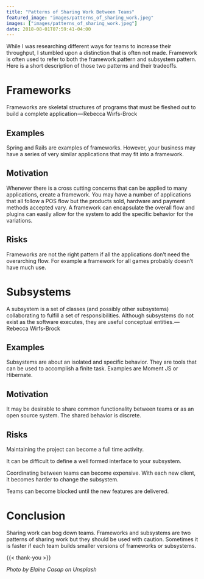 ```yaml
---
title: "Patterns of Sharing Work Between Teams"
featured_image: "images/patterns_of_sharing_work.jpeg"
images: ["images/patterns_of_sharing_work.jpeg"]
date: 2018-08-01T07:59:41-04:00
---
```


While I was researching different ways for teams to increase their throughput, I stumbled upon a distinction that is often not made. Framework is often used to refer to both the framework pattern and subsystem pattern. Here is a short description of those two patterns and their tradeoffs.

# Frameworks

Frameworks are skeletal structures of programs that must be fleshed out to build a complete application — Rebecca Wirfs-Brock

## Examples

Spring and Rails are examples of frameworks. However, your business may have a series of very similar applications that may fit into a framework.

## Motivation

Whenever there is a cross cutting concerns that can be applied to many applications, create a framework. You may have a number of applications that all follow a POS flow but the products sold, hardware and payment methods accepted vary. A framework can encapsulate the overall flow and plugins can easily allow for the system to add the specific behavior for the variations.

## Risks

Frameworks are not the right pattern if all the applications don’t need the overarching flow. For example a framework for all games probably doesn’t have much use.

# Subsystems

A subsystem is a set of classes (and possibly other subsystems) collaborating to fulfill a set of responsibilities. Although subsystems do not exist as the software executes, they are useful conceptual entities. — Rebecca Wirfs-Brock

## Examples

Subsystems are about an isolated and specific behavior. They are tools that can be used to accomplish a finite task. Examples are Moment JS or Hibernate.

## Motivation

It may be desirable to share common functionality between teams or as an open source system. The shared behavior is discrete.

## Risks

Maintaining the project can become a full time activity.

It can be difficult to define a well formed interface to your subsystem.

Coordinating between teams can become expensive. With each new client, it becomes harder to change the subsystem.

Teams can become blocked until the new features are delivered.

# Conclusion

Sharing work can bog down teams. Frameworks and subsystems are two patterns of sharing work but they should be used with caution. Sometimes it is faster if each team builds smaller versions of frameworks or subsystems.

{{< thank-you >}}

*Photo by Elaine Casap on Unsplash*